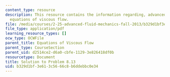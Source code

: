 ```yaml
---
content_type: resource
description: This resource contains the information regarding, advanced fluid mechanics,
  equations of viscous flow.
file: /media/courses/2-25-advanced-fluid-mechanics-fall-2013/b329d1bf3e613c5666c8b6ddebbc0e34_MIT2_25F13_Shapi8.13_Solut.pdf
file_type: application/pdf
learning_resource_types: []
ocw_type: OCWFile
parent_title: Equations of Viscous Flow
parent_type: CourseSection
parent_uid: d2514ce2-d6a0-cbfe-1129-3e826418df0b
resourcetype: Document
title: Solution to Problem 8.13
uid: b329d1bf-3e61-3c56-66c8-b6ddebbc0e34
---
```

